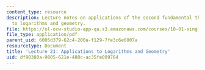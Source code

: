 ```yaml
---
content_type: resource
description: Lecture notes on applications of the second fundamental theorem of calculus
  to logarithms and geometry.
file: https://ol-ocw-studio-app-qa.s3.amazonaws.com/courses/18-01-single-variable-calculus-fall-2006/df90380a9805621e488cac35fe009764_lec21.pdf
file_type: application/pdf
parent_uid: 6005d379-62c4-200a-f129-7fe3c6e6007a
resourcetype: Document
title: 'Lecture 21: Applications to Logarithms and Geometry'
uid: df90380a-9805-621e-488c-ac35fe009764
---
```

